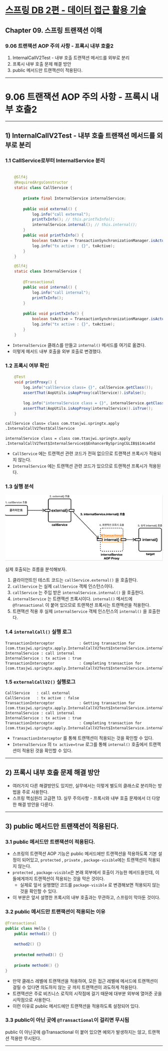 # <a href = "../README.md" target="_blank">스프링 DB 2편 - 데이터 접근 활용 기술</a>
## Chapter 09. 스프링 트랜잭션 이해
### 9.06 트랜잭션 AOP 주의 사항 - 프록시 내부 호출2
1) InternalCallV2Test - 내부 호출 트랜잭션 메서드를 외부로 분리
2) 프록시 내부 호출 문제 해결 방안
3) public 메서드만 트랜잭션이 적용된다.

---

# 9.06 트랜잭션 AOP 주의 사항 - 프록시 내부 호출2

---

## 1) InternalCallV2Test - 내부 호출 트랜잭션 메서드를 외부로 분리

### 1.1 CallService로부터 InternalService 분리
```java

    @Slf4j
    @RequiredArgsConstructor
    static class CallService {

        private final InternalService internalService;

        public void external() {
            log.info("call external");
            printTxInfo(); // this.printTxInfo();
            internalService.internal(); // this.internal();
        }
        public void printTxInfo() {
            boolean txActive = TransactionSynchronizationManager.isActualTransactionActive();
            log.info("tx active : {}", txActive);
        }
    }
```
```java
    @Slf4j
    static class InternalService {

        @Transactional
        public void internal() {
            log.info("call internal");
            printTxInfo();
        }

        public void printTxInfo() {
            boolean txActive = TransactionSynchronizationManager.isActualTransactionActive();
            log.info("tx active : {}", txActive);
        }
    }
```
- `InternalService` 클래스를 만들고 `internal()` 메서드를 여기로 옮겼다.
- 이렇게 메서드 내부 호출을 외부 호출로 변경했다.

### 1.2 프록시 여부 확인 
```java
    @Test
    void printProxy() {
        log.info("callService class= {}", callService.getClass());
        assertThat(AopUtils.isAopProxy(callService)).isFalse();

        log.info("internalService class = {}", internalService.getClass());
        assertThat(AopUtils.isAopProxy(internalService)).isTrue();
    }
```
```shell
callService class= class com.ttasjwi.springtx.apply
.InternalCallV2Test$CallService

internalService class = class com.ttasjwi.springtx.apply
.InternalCallV2Test$InternalService$$EnhancerBySpringCGLIB$$14ca45d
```
- `CallService` 에는 트랜잭션 관련 코드가 전혀 없으므로 트랜잭션 프록시가 적용되지 않는다.
- `InternalService` 에는 트랜잭션 관련 코드가 있으므로 트랜잭션 프록시가 적용된다.

### 1.3 실행 분석
![split_internal_service](img/split_internal_service.png)

실제 호출되는 흐름을 분석해보자.

1. 클라이언트인 테스트 코드는 `callService.external()` 을 호출한다.
2. `callService` 는 실제 `callService` 객체 인스턴스이다.
3. `callService` 는 주입 받은 `internalService.internal()` 을 호출한다.
4. `internalService` 는 트랜잭션 프록시이다. `internal()` 메서드에 `@Transactional` 이 붙어 있으므로 트랜잭션 프록시는 트랜잭션을 적용한다.
5. 트랜잭션 적용 후 실제 `internalService` 객체 인스턴스의 `internal()` 을 호출한다.

### 1.4 `internalCall()` 실행 로그
```shell
TransactionInterceptor           : Getting transaction for [com.ttasjwi.springtx.apply.InternalCallV2Test$InternalService.internal]
InternalService : call internal
InternalService : tx active : true
TransactionInterceptor           : Completing transaction for [com.ttasjwi.springtx.apply.InternalCallV2Test$InternalService.internal]
```

### 1.5 `externalCallV2()` 실행로그
```shell
CallService   : call external
CallService   : tx active : false
TransactionInterceptor           : Getting transaction for [com.ttasjwi.springtx.apply.InternalCallV2Test$InternalService.internal]
InternalService : call internal
InternalService : tx active : true
TransactionInterceptor           : Completing transaction for [com.ttasjwi.springtx.apply.InternalCallV2Test$InternalService.internal]
```
- `TransactionInterceptor` 를 통해 트랜잭션이 적용되는 것을 확인할 수 있다.
- `InternalService` 의 `tx active=true` 로그를 통해 `internal()` 호출에서 트랜잭션이 적용된 것을 확인할 수 있다.

---

## 2) 프록시 내부 호출 문제 해결 방안
- 여러가지 다른 해결방안도 있지만, 실무에서는 이렇게 별도의 클래스로 분리하는 방법을 주로 사용한다.
- 스프링 핵심원리 고급편 13. 실무 주의사항 - 프록시와 내부 호출 문제에서 더 다양한 해결 방안을 다룬다.

---

## 3) public 메서드만 트랜잭션이 적용된다.
### 3.1 public 메서드만 트랜잭션이 적용된다.
- 스프링의 트랜잭션 AOP 기능은 public 메서드에만 트랜잭션을 적용하도록 기본 설정이 되어있고, `protected` , `private` , `package-visible`에는 트랜잭션이 적용되지 않는다.
- `protected` , `package-visible`은 본래 외부에서 호출이 가능한 메서드들인데, 이들에게까지 트랜잭션이 적용되는 것을 막은 것이다.
  - 실제로 앞서 실행했던 코드를 `package-visible` 로 변경해보면 적용되지 않는 것을 확인할 수 있다.
- 이 부분은 앞서 설명한 프록시의 내부 호출과는 무관하고, 스프링이 막아둔 것이다.

### 3.2 public 메서드만 트랜잭션이 적용되는 이유
```java
@Transactional
public class Hello {
    public method1() {}

    method2() {}

    protected method3() {}

    private method4() {}
}
```
- 만약 클래스 레벨에 트랜잭션을 적용하여, 모든 접근 레벨에 메서드에 트랜잭션이 걸릴 수 있다면 의도하지 않는 곳 까지 트랜잭션이 과도하게 적용된다.
- 트랜잭션은 주로 비즈니스 로직의 시작점에 걸기 때문에 대부분 외부에 열어준 곳을 시작점으로 사용한다.
- 이런 이유로 public 메서드에만 트랜잭션을 적용하도록 설정되어 있다.

### 3.3 public이 아닌 곳에 `@Transactional`이 걸리면 무시됨
public 이 아닌곳에 @Transactional 이 붙어 있으면 예외가 발생하지는 않고, 트랜잭션 적용만 무시된다.

---
